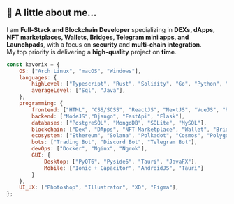 ## 👻 A little about me...  
I am **Full-Stack and Blockchain Developer** specializing in **DEXs, dApps, NFT marketplaces, Wallets, Bridges, Telegram mini apps, and Launchpads**, with a focus on **security** and **multi-chain integration**.  
My top priority is delivering a **high-quality** project on **time**.  


```javascript
const kavorix = {
    OS: ["Arch Linux", "macOS", "Windows"],
    languages: {
        highLevel: ["Typescript", "Rust", "Solidity", "Go", "Python", "C++"],
        averageLevel: ["Sql", "Java"],
    },
    programming: {
        frontend: ["HTML", "CSS/SCSS", "ReactJS", "NextJS", "VueJS", "React Native", "Flutter"],
        backend: ["NodeJS","Django", "FastApi", "Flask"],
        databases: ["PostgreSQL", "MongoDB", "SQLite", "MySQL"],
        blockchain: ["Dex", "DApps", "NFT Marketplace", "Wallet", "Bridges", "Telegram mini app", "Launchpads"],
        ecosystem: ["Ethereum", "Solana", "Polkadot", "Cosmos", "Polygon", "Ton", "Tron", "Kaspa"],
        bots: ["Trading Bot", "Discord Bot", "Telegram Bot"],
        devOps: ["Docker", "Nginx", "Ngrok"],
        GUI: {
            Desktop: ["PyQT6", "Pyside6", "Tauri", "JavaFX"],
            Mobile: ["Ionic + Capacitor", "AndroidJS", "Tauri"]
        }
    },
    UI_UX: ["Photoshop", "Illustrator", "XD", "Figma"],
};
```
